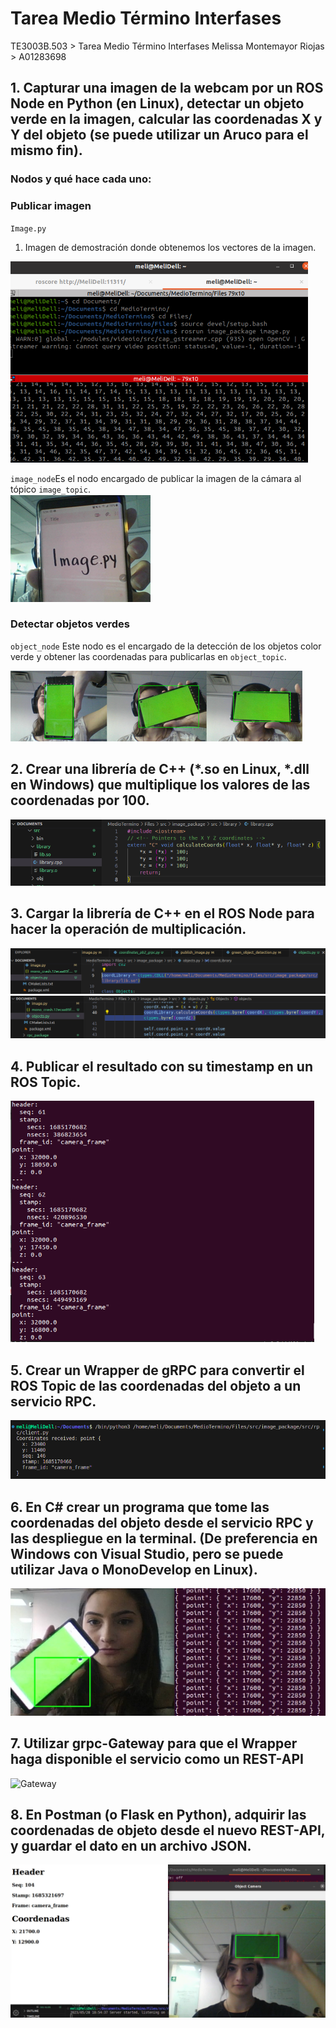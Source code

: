 # Tarea Medio Término Interfases
TE3003B.503 > Tarea Medio Término Interfases
Melissa Montemayor Riojas > A01283698


## 1. Capturar una imagen de la webcam por un ROS Node en Python (en Linux), detectar un objeto verde en la imagen, calcular las coordenadas X y Y del objeto (se puede utilizar un Aruco para el mismo fin).

### Nodos y qué hace cada uno:
### Publicar imagen
`Image.py`

1. Imagen de demostración donde obtenemos los vectores de la imagen.

![Demo](Pictures/ImagePy.png)


`image_node`Es el nodo encargado de publicar la imagen de la cámara al tópico `image_topic`.  
![Image.py](Pictures/Image.PNG)



### Detectar objetos verdes 
`object_node`
Este nodo es el encargado de la detección de los objetos color verde y obtener las coordenadas para publicarlas en `object_topic`.

![Objects.py](Pictures/Green.PNG)

## 2. Crear una librería de C++ (*.so en Linux, *.dll en Windows) que multiplique los valores de las coordenadas por 100.
![library.cpp](Pictures/Library.png)

## 3. Cargar la librería de C++ en el ROS Node para hacer la operación de multiplicación.
![Ros Node Load1](Pictures/Load1.png)
![Ros Node Load2](Pictures/Load2.png)

## 4. Publicar el resultado con su timestamp en un ROS Topic.
![Timestamp](Pictures/Timestamp.png)
## 5. Crear un Wrapper de gRPC para convertir el ROS Topic de las coordenadas del objeto a un servicio RPC.
![Client](Pictures/Client.png)
## 6. En C# crear un programa que tome las coordenadas del objeto desde el servicio RPC y las despliegue en la terminal. (De preferencia en Windows con Visual Studio, pero se puede utilizar Java o MonoDevelop en Linux).
![C#](Pictures/Csharp.png)
## 7. Utilizar grpc-Gateway para que el Wrapper haga disponible el servicio como un REST-API
![Gateway](Pictures/Gateway.png)
## 8. En Postman (o Flask en Python), adquirir las coordenadas de objeto desde el nuevo REST-API, y guardar el dato en un archivo JSON.
![API](Pictures/API.png)
